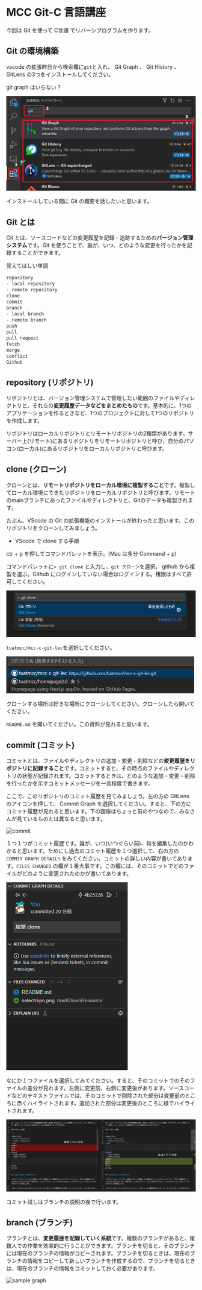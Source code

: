 # MCC Git-C 言語講座

今回は Git を使って C言語 でリバーシプログラムを作ります。

## Git の環境構築

vscode の拡張昨日から検索欄に`git`と入れ、 Git Graph 、 Git History 、 GitLens の3つをインストールしてください。

git graph はいらない？

![git検索](./markDownResource/git1.png)

インストールしている間に Git の概要を話したいと思います。

## Git とは

Git とは、ソースコードなどの変更履歴を記録・追跡するための**バージョン管理システム**です。Git を使うことで、誰が、いつ、どのような変更を行ったかを記録することができます。

覚えてほしい単語

```
repository
- local repository
- remote repository
clone
commit
branch
- local branch
- remote branch
push
pull
pull request
fetch
marge
conflict
Github
```

## repository (リポジトリ)

リポジトリとは、バージョン管理システムで管理したい範囲のファイルやディレクトリと、それらの**変更履歴データなどをまとめたもの**です。基本的に、1つのアプリケーションを作るときなど、1つのプロジェクトに対して1つのリポジトリを作成します。

リポジトリはローカルリポジトリとリモートリポジトリの2種類があります。サーバー上(リモート)にあるリポジトリをリモートリポジトリと呼び、自分のパソコン(ローカル)にあるリポジトリをローカルリポジトリと呼びます。

## clone (クローン)

クローンとは、**リモートリポジトリをローカル環境に複製すること**です。複製してローカル環境にできたリポジトリをローカルリポジトリと呼びます。リモートのmainブランチにあったファイルやディレクトリと、Gitのデータも複製されます。

たぶん、VScode の Git の拡張機能のインストールが終わったと思います。このリポジトリをクローンしてみましょう。

* VScode で clone する手順

ctr + p を押してコマンドパレットを表示。(Mac は多分 Command + p)

コマンドパレットに`> git clone` と入力し、`git クローン`を選択。 github から複製を選ぶ。Github にログインしていない場合はログインする。権限はすべて許可してください。

![gir clone](./markDownResource/clone1.png)

`tuatmcc/mcc-c-git-lec`を選択してください。

![select repository](./markDownResource/selectrepo.png)

クローンする場所は好きな場所にクローンしてください。クローンしたら開いてください。

`README.md` を開いてください。この資料が見れると思います。


## commit (コミット)

コミットとは、ファイルやディレクトリの追加・変更・削除などの**変更履歴をリポジトリに記録すること**です。コミットすると、その時点のファイルやディレクトリの状態が記録されます。コミットするときは、どのような追加・変更・削除を行ったかを示すコミットメッセージを一言程度で書きます。

ここで、このリポジトリのコミット履歴を見てみましょう。左の方の GitLens のアイコンを押して、 Commit Graph を選択してください。すると、下の方にコミット履歴が見れると思います。下の画像はちょっと前のやつなので、みなさんが見ているものとは異なると思います。

![commit](./markDownResource/commit1.png)

１つ１つがコミット履歴です。誰が、いつ(いつぐらい前)、何を編集したのかわかると思います。ためにし過去のコミット履歴を１つ選択して、右の方の `COMMIT GRAPH DETAILS` をみてください。コミットの詳しい内容が書いてあります。`FILES CHANGED` の欄が１番大事です。この欄には、そのコミットでどのファイルがどのように変更されたのかが書いてあります。

![commit details](./markDownResource/commit2.png)

なにか１つファイルを選択してみてください。すると、そのコミットでのそのファイルの差分が見れます。左側に変更前、右側に変更後があります。ソースコードなどのテキストファイルでは、そのコミットで削除された部分は変更前のところに赤くハイライトされます。追加された部分は変更後のところに緑でハイライトされます。

![commit diff](./markDownResource/commit3.png)

コミット試しはブランチの説明の後で行います。

## branch (ブランチ)

ブランチとは、**変更履歴を記録していく系統**です。複数のブランチがあると、複数人での作業を効率的に行うことができます。ブランチを切ると、そのブランチには現在のブランチの情報がコピーされます。ブランチを切るときは、現在のブランチの情報をコピーして新しいブランチを作成するので、ブランチを切るときは、現在のブランチの情報をコミットしておく必要があります。

![sample graph](./markDownResource/sample-graph1.png)
